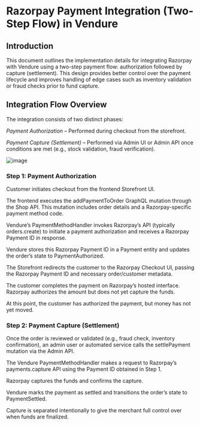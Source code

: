 
# Razorpay Payment Integration (Two-Step Flow) in Vendure

## Introduction
This document outlines the implementation details for integrating Razorpay with Vendure using a two-step payment flow: authorization followed by capture (settlement). This design provides better control over the payment lifecycle and improves handling of edge cases such as inventory validation or fraud checks prior to fund capture.

## Integration Flow Overview
The integration consists of two distinct phases:

*Payment Authorization* – Performed during checkout from the storefront.

*Payment Capture (Settlement)* – Performed via Admin UI or Admin API once conditions are met (e.g., stock validation, fraud verification).

![image](https://github.com/user-attachments/assets/4f8a0781-f892-48fd-ab98-d4ab2f4ef244)

### Step 1: Payment Authorization
Customer initiates checkout from the frontend Storefront UI.

The frontend executes the addPaymentToOrder GraphQL mutation through the Shop API. This mutation includes order details and a Razorpay-specific payment method code.

Vendure’s PaymentMethodHandler invokes Razorpay’s API (typically orders.create) to initiate a payment authorization and receives a Razorpay Payment ID in response.

Vendure stores this Razorpay Payment ID in a Payment entity and updates the order’s state to PaymentAuthorized.

The Storefront redirects the customer to the Razorpay Checkout UI, passing the Razorpay Payment ID and necessary order/customer metadata.

The customer completes the payment on Razorpay’s hosted interface. Razorpay authorizes the amount but does not yet capture the funds.

At this point, the customer has authorized the payment, but money has not yet moved.

### Step 2: Payment Capture (Settlement)
Once the order is reviewed or validated (e.g., fraud check, inventory confirmation), an admin user or automated service calls the settlePayment mutation via the Admin API.

The Vendure PaymentMethodHandler makes a request to Razorpay’s payments.capture API using the Payment ID obtained in Step 1.

Razorpay captures the funds and confirms the capture.

Vendure marks the payment as settled and transitions the order’s state to PaymentSettled.

Capture is separated intentionally to give the merchant full control over when funds are finalized.

